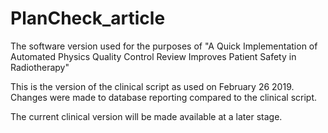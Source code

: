 # PlanCheck_article
The software version used for the purposes of "A Quick Implementation of Automated Physics Quality Control Review Improves Patient Safety in Radiotherapy"

This is the version of the clinical script as used on February 26 2019. Changes were made to database reporting compared to the clinical script.

The current clinical version will be made available at a later stage.
